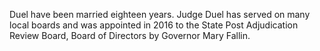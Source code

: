 ﻿---
fname: 'Louis'
lname: 'Duel'
id: 999
published: False
layout: judge-bio
---
Duel have been
married eighteen years. Judge Duel has served on many local boards and
was appointed in 2016 to the State Post Adjudication Review Board, Board
of Directors by Governor Mary Fallin.
